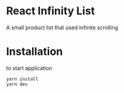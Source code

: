 # React Infinity List
A small product list that used infinite scrolling
# Installation
to start application
```
yarn install
yarn dev
```
